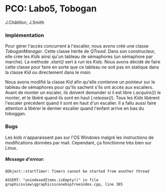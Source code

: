 # PCO: Labo5, Tobogan

J.Châtillon, J.Smith

### Implémentation

Pour gérer l'accès concurrent à l'escalier, nous avons créé une classe *ToboganManager*. Cette classe hérite de *QTread*. Dans son constructeur, elle crée les *Kids* ainsi qu'un tableau de sémaphores (un sémaphore par marche). La méthode *.start()* sert à *run* les *Kids*. Nous avons décidé de faire cette classe pour faire en sorte que ce tableau ne soit pas en statique dans la classe *Kid* ou directement dans le *main*.

Nous avons modifié la classe *Kid* afin qu'elle contienne un pointeur sur le tableau de sémaphores pour qu'ils sachent s'ils ont accès aux escaliers. Avant de monter un escaler, ils doivent demander si il est libre (*.acquire()*) le monter, et le libéré quand ils sont en haut (*.release()*). Tous les *Kids* libèrent l'escaler précédent quand il sont en haut d'un escalier. Il a fallu aussi faire attention à libérer le dernier escalier quand l'enfant arrive en bas du toboggan.

### Bugs

Les *kids* n'apparaissent pas sur l'OS Windows malgré les instructions de modifications données par mail. Cependant, ça fonctionne très bien sur Linux.

##### Message d'erreur: 

```
QObject::startTimer: Timers cannot be started from another thread

ASSERT: "unindexedItems.isEmpty()" in file graphicsview\qgraphicsscenebsptreeindex.cpp, line 385
```

